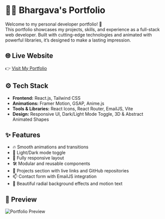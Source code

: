 # 🧑‍💻 Bhargava's Portfolio

Welcome to my personal developer portfolio! 🚀  
This portfolio showcases my projects, skills, and experience as a full-stack web developer. Built with cutting-edge technologies and animated with powerful libraries, it’s designed to make a lasting impression.

## 🌐 Live Website

👉 [Visit My Portfolio](https://bhargava1028.web.app)

## ⚙️ Tech Stack

- **Frontend:** React.js, Tailwind CSS  
- **Animations:** Framer Motion, GSAP, Anime.js  
- **Tools & Libraries:** React Icons, React Router, EmailJS, Vite  
- **Design:** Responsive UI, Dark/Light Mode Toggle, 3D & Abstract Animated Shapes

## ✨ Features

- 🔥 Smooth animations and transitions  
- 🌙 Light/Dark mode toggle  
- 📱 Fully responsive layout  
- 🛠️ Modular and reusable components  
- 📂 Projects section with live links and GitHub repositories  
- 📫 Contact form with EmailJS integration  
- 🎨 Beautiful radial background effects and motion text  

## 📸 Preview

![Portfolio Preview](https://cdni.iconscout.com/illustration/premium/thumb/portfolio-illustration-download-in-svg-png-gif-file-formats--briefcase-bag-business-office-illustrations-1519810.png?f=webp)